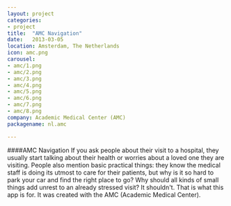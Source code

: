 ```yaml
---
layout: project
categories:
- project
title:  "AMC Navigation"
date:   2013-03-05
location: Amsterdam, The Netherlands
icon: amc.png
carousel:
- amc/1.png
- amc/2.png
- amc/3.png
- amc/4.png
- amc/5.png
- amc/6.png
- amc/7.png
- amc/8.png
company: Academic Medical Center (AMC)
packagename: nl.amc

---
```

####AMC Navigation
If you ask people about their visit to a hospital, they usually start talking about their health or worries about a loved one they are visiting.
People also mention basic practical things: they know the medical staff is doing its utmost to care for their patients, but why is it so hard to park your car and find the right place to go? Why should all kinds of small things add unrest to an already stressed visit? It shouldn't.
That is what this app is for. It was created with the AMC (Academic Medical Center).